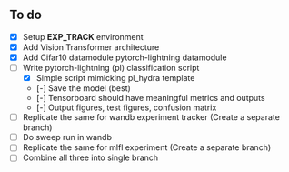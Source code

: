 ## To do
- [X] Setup **EXP_TRACK** environment
- [X] Add Vision Transformer architecture
- [X] Add Cifar10 datamodule pytorch-lightning datamodule
- [ ] Write pytorch-lightning (pl) classification script
  - [X] Simple script mimicking pl_hydra template
  - [-] Save the model (best)
  - [-] Tensorboard should have meaningful metrics and outputs
  - [-] Output figures, test figures, confusion matrix
- [ ] Replicate the same for wandb experiment tracker (Create a separate branch)
- [ ] Do sweep run in wandb
- [ ] Replicate the same for mlfl experiment  (Create a separate branch)
- [ ] Combine all three into single branch